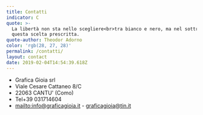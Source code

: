 ```yaml
---
title: Contatti
indicator: C
quote: >-
  La libertà non sta nello scegliere<br>tra bianco e nero, ma nel sottrarsi<br>a
  questa scelta prescritta.
quote-author: Theodor Adorno
color: 'rgb(28, 27, 28)'
permalink: /contatti/
layout: contact
date: 2019-02-04T14:54:39.618Z
---
```

* Grafica Gioia srl
* Viale Cesare Cattaneo 8/C
* 22063 CANTU' (Como)
* Tel+39 031714604
* <mailto:info@graficagioia.it> - graficagioia@tin.it
